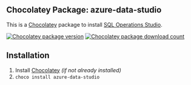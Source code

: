 ## Chocolatey Package: azure-data-studio
This is a [Chocolatey](https://chocolatey.org/) package to install [SQL Operations Studio](https://docs.microsoft.com/en-us/sql/azure-data-studio).

[![Chocolatey package version](https://img.shields.io/chocolatey/v/azure-data-studio.svg)](https://chocolatey.org/packages/azure-data-studio)
[![Chocolatey package download count](https://img.shields.io/chocolatey/dt/azure-data-studio.svg)](https://chocolatey.org/packages/azure-data-studio)

## Installation
1. Install [Chocolatey](https://chocolatey.org/) *(if not already installed)*
2. `choco install azure-data-studio`
